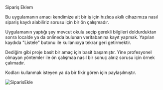 Sipariş Eklem

Bu uygulamanın amacı kendimize ait bir iş için hızlıca akıllı cihazımıza nasıl sipariş kaydı alabiliriz sorusu için bir ön çalışmadır.

Uygulamanın yaptığı şey mevcut okulu seçip gerekli bilgileri doldurduktan sonra localde ya da onlineda bulunan veritabanına kayıt yapmak. Yapılan kaydıda "Listele" butonu ile kullanıcıya tekrar geri getirmektir.

Dediğim gibi proje basit bir amaç için basit başamıştır. Yine profesyonel olmayan yöntemler ile ön çalışmaa nasıl bir sonuç alırız sorusu için örnek çalımadır.

Kodları kullanmak isteyen ya da bir fikir gören için paylaşılmıştır.


![SiparisEkle](https://user-images.githubusercontent.com/9142018/78391333-d5ed8200-75ee-11ea-9af9-e1f5fa255833.PNG)
